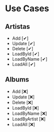 # Use Cases

## Artistas

- Add [✔]
- Update [✔]
- Delete [✔]
- LoadById [✔]
- LoadByName [✔]
- LoadAll [✔]

## Albums

- Add [❌]
- Update [❌]
- Delete [❌]
- LoadById [❌]
- LoadByName [❌]
- LoadByArtist [❌]
- LoadAll [❌]

